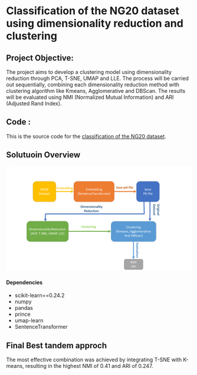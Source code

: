# Classification of the NG20 dataset using dimensionality reduction and clustering

## Project Objective:
The project aims to develop a clustering model using dimensionality reduction through PCA, T-SNE, UMAP and LLE. The process will be carried out sequentially, 
combining each dimensionality reduction method with clustering algorithm like Kmeans, Agglomerative and DBScan. 
The results will be evaluated using NMI (Normalized Mutual Information) and ARI (Adjusted Rand Index).

## Code :
This is the source code for the [classification of the NG20 dataset](https://github.com/billel-a/Examen-Data-Eng).

## Solutuoin Overview
![image](https://github.com/billel-a/Examen-Data-Eng/blob/main/shema_project.png)

#### Dependencies
- scikit-learn==0.24.2
- numpy
- pandas
- prince
- umap-learn
- SentenceTransformer


## Final Best tandem approch 
The most effective combination was achieved by integrating T-SNE with K-means, resulting in the highest NMI of 0.41 and ARI of 0.247.


